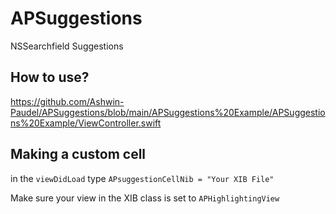 # APSuggestions
NSSearchfield Suggestions


## How to use?
https://github.com/Ashwin-Paudel/APSuggestions/blob/main/APSuggestions%20Example/APSuggestions%20Example/ViewController.swift

## Making a custom cell
in the `viewDidLoad` type `APsuggestionCellNib = "Your XIB File"`

Make sure your view in the XIB class is set to `APHighlightingView`
